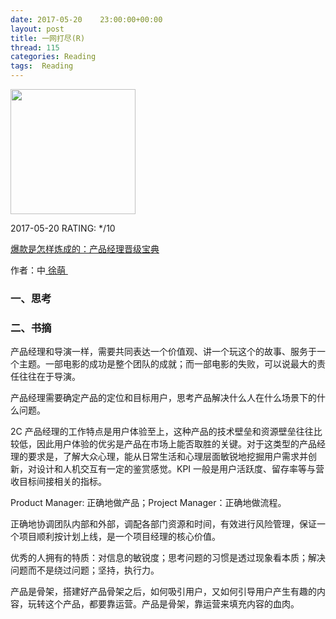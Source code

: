 ```yaml
---
date: 2017-05-20    23:00:00+00:00
layout: post
title: 一网打尽(R)
thread: 115
categories: Reading
tags:  Reading
---
```


<img src="https://images-cn.ssl-images-amazon.com/images/I/717%2BXyduneL.jpg" width="200" />

2017-05-20 RATING:  \*/10

[爆款是怎样炼成的：产品经理晋级宝典][1]

作者：中[ 徐萌 ][2]

### 一、思考

### 二、书摘

产品经理和导演一样，需要共同表达一个价值观、讲一个玩这个的故事、服务于一个主题。一部电影的成功是整个团队的成就；而一部电影的失败，可以说最大的责任往往在于导演。

产品经理需要确定产品的定位和目标用户，思考产品解决什么人在什么场景下的什么问题。

2C 产品经理的工作特点是用户体验至上，这种产品的技术壁垒和资源壁垒往往比较低，因此用户体验的优劣是产品在市场上能否取胜的关键。对于这类型的产品经理的要求是，了解大众心理，能从日常生活和心理层面敏锐地挖掘用户需求并创新，对设计和人机交互有一定的鉴赏感觉。KPI 一般是用户活跃度、留存率等与营收目标间接相关的指标。

Product Manager: 正确地做产品；Project Manager：正确地做流程。

正确地协调团队内部和外部，调配各部门资源和时间，有效进行风险管理，保证一个项目顺利按计划上线，是一个项目经理的核心价值。

优秀的人拥有的特质：对信息的敏锐度；思考问题的习惯是透过现象看本质；解决问题而不是绕过问题；坚持，执行力。

产品是骨架，搭建好产品骨架之后，如何吸引用户，又如何引导用户产生有趣的内容，玩转这个产品，都要靠运营。产品是骨架，靠运营来填充内容的血肉。















[1]:	https://www.amazon.cn/dp/B06Y413FMX
[2]:	%E4%B8%89%E8%8A%82%E8%AF%BE